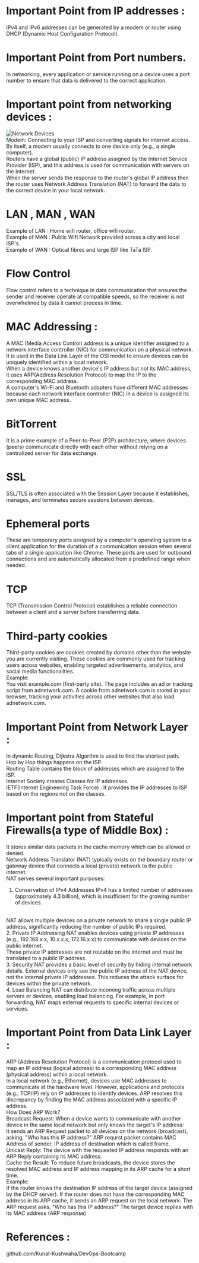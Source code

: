 # Important Point from IP addresses :
IPv4 and IPv6 addresses can be generated by a modem or router using DHCP (Dynamic Host Configuration Protocol).

# Important Point from Port numbers.
In networking, every application or service running on a device uses a port number to ensure that data is delivered to the correct application.

# Important point from networking devices :
<img src="./nw1.jpg" alt="Network Devices">
<br>
<img src="./nw2.jpg" alt="">
<br>
<img src="./nw3.jpg" alt="">
<br>
<img src="./nw4.jpg" alt="">
<br>
Modem: Connecting to your ISP and converting signals for internet access.
By itself, a modem usually connects to one device only (e.g., a single computer).
<br>
Routers have a global (public) IP address assigned by the Internet Service Provider (ISP), and this address is used for communication with servers on the internet. 
<br>
When the server sends the response to the router's global IP address then
the router uses Network Address Translation (NAT) to forward the data to the correct device in your local network.
<br>

# LAN , MAN , WAN 
Example of LAN : Home wifi router, office wifi router.
<br>
Example of MAN : Public Wifi Network provided across a city and local ISP's.
<br>
Example of WAN : Optical fibres and large ISP like TaTa ISP.

# Flow Control 
Flow control refers to a technique in data communication that ensures the sender and receiver operate at compatible speeds, so the receiver is not overwhelmed by data it cannot process in time. 

# MAC Addressing :
A MAC (Media Access Control) address is a unique identifier assigned to a network interface controller (NIC) for communication on a physical network. It is used in the Data Link Layer of the OSI model to ensure devices can be uniquely identified within a local network.
<br>
When a device knows another device's IP address but not its MAC address, it uses ARP(Address Resolution Protocol) to map the IP to the corresponding MAC address.
<br>
A computer's Wi-Fi and Bluetooth adapters have different MAC addresses because each network interface controller (NIC) in a device is assigned its own unique MAC address.

#  BitTorrent 
It is a prime example of a Peer-to-Peer (P2P) architecture, where devices (peers) communicate directly with each other without relying on a centralized server for data exchange.

# SSL 
SSL/TLS is often associated with the Session Layer because it establishes, manages, and terminates secure sessions between devices.
<br>

# Ephemeral ports 
These are temporary ports assigned by a computer's operating system to a client application for the duration of a communication session when several tabs of a single application like Chrome. These ports are used for outbound connections and are automatically allocated from a predefined range when needed.

# TCP 
TCP (Transmission Control Protocol) establishes a reliable connection between a client and a server before transferring data.

# Third-party cookies
Third-party cookies are cookies created by domains other than the website you are currently visiting. These cookies are commonly used for tracking users across websites, enabling targeted advertisements, analytics, and social media functionalities.
<br>
Example:
<br>
You visit example.com (first-party site).
The page includes an ad or tracking script from adnetwork.com.
A cookie from adnetwork.com is stored in your browser, tracking your activities across other websites that also load adnetwork.com.


# Important Point from Network Layer : 
In dynamic Routing, Dijkstra Algorthm is used to find the shortest path.
<br>
Hop by Hop things happens on the ISP.
<br>
Routing Table contains the block of addresses which are assigned to the ISP.
<br>
Internet Society creates Classes for IP addresses.
<br>
IETF(Internet Engineering Task Force) : It provides the IP addresses to ISP based on the regions not on the classes.

# Important point from Stateful Firewalls(a type of Middle Box) :
It stores similar data packets in the cache memory which can be allowed or denied.
<br>
Network Address Translator (NAT) typically exists on the boundary router or gateway device that connects a local (private) network to the public internet. 
<br>
NAT serves several important purposes:
<br>
1. Conservation of IPv4 Addresses
IPv4 has a limited number of addresses (approximately 4.3 billion), which is insufficient for the growing number of devices.
<br>
NAT allows multiple devices on a private network to share a single public IP address, significantly reducing the number of public IPs required.
<br>
2. Private IP Addressing
NAT enables devices using private IP addresses (e.g., 192.168.x.x, 10.x.x.x, 172.16.x.x) to communicate with devices on the public internet.
<br>
These private IP addresses are not routable on the internet and must be translated to a public IP address.
<br>
3. Security
NAT provides a basic level of security by hiding internal network details. External devices only see the public IP address of the NAT device, not the internal private IP addresses.
This reduces the attack surface for devices within the private network.
<br>
4. Load Balancing
NAT can distribute incoming traffic across multiple servers or devices, enabling load balancing.
For example, in port forwarding, NAT maps external requests to specific internal devices or services.
<br>

# Important Point from Data Link Layer :
ARP (Address Resolution Protocol) is a communication protocol used to map an IP address (logical address) to a corresponding MAC address (physical address) within a local network.
<br>
In a local network (e.g., Ethernet), devices use MAC addresses to communicate at the hardware level. However, applications and protocols (e.g., TCP/IP) rely on IP addresses to identify devices. ARP resolves this discrepancy by finding the MAC address associated with a specific IP address.
<br>
How Does ARP Work?
<br>
Broadcast Request:
When a device wants to communicate with another device in the same local network but only knows the target's IP address:
<br>
It sends an ARP Request packet to all devices on the network (broadcast), asking, "Who has this IP address?"
ARP requrst packet contains MAC Address of sender, IP address of destination which is called frame.
<br>
Unicast Reply:
The device with the requested IP address responds with an ARP Reply containing its MAC address.
<br>
Cache the Result:
To reduce future broadcasts, the device stores the resolved MAC address and IP address mapping in its ARP cache for a short time.
<br>
Example: 
<br>
If the router knows the destination IP address of the target device (assigned by the DHCP server).
If the router does not have the corresponding MAC address in its ARP cache, it sends an ARP request on the local network:
The ARP request asks, "Who has this IP address?"
The target device replies with its MAC address (ARP response)
<br>
# References :
github.com/Kunal-Kushwaha/DevOps-Bootcamp